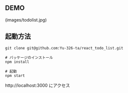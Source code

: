 ## DEMO
(images/todolist.jpg)

## 起動方法

```
git clone git@github.com:Yu-326-ta/react_todo_list.git

# パッケージのインストール
npm install

# 起動
npm start
```

http://localhost:3000 にアクセス

